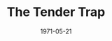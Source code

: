 ---
title: The Tender Trap
date: 1971-05-21
closing_date: 1971-06-05
layout: productions
playbill:
Theatre: Theatre Jacksonville
Venue: Little Theatre
cast:
- Charlie Reader: Allen Hall
- Poppy Matson: Norma Doherty
- Joe McCall: Nelson Mashour
- Jessica Collins: Katie Raven
- Sylvia Crewes: Susie Hall
- Julie Gillis: Colleen Heekin
- Earl Lindquist: Doug Thomas
- Ricardo Schwartz: Fernando Velandia
crew:
- Director: Robert Knowles
- Technical Director: Ham Waddell
- Stage Manager: Terry McIntire
- Lighting:
  - Ken Moody
  - Lloyd Jeffords
- Sound:
  - Karen Wakefield
  - Lloyd Jeffords
- Costumes: Gert Berman
- Properties:
  - Katie Raven
  - Vivienne Winemiller
  - Karen Wakefield
  - Paula Goldman
- Set Construction:
  - Lloyd Jeffords
  - Tim Tyndall
  - Lynn Morton
  - Bill Seimer
- Make-up: Marshall Grauer
- Publicity: Diane Somerville
- Box Office:
  - Ann Dubow
  - Gert Berman
---